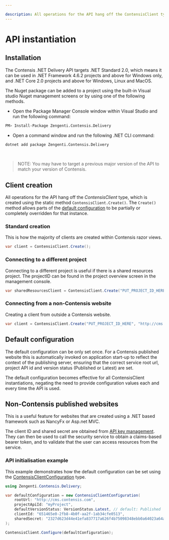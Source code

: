 ```yaml
---

description: All operations for the API hang off the ContensisClient type, which is created using the static method ContensisClient.Create().
---
```

# API instantiation

## Installation

The Contensis .NET Delivery API targets .NET Standard 2.0, which means it can be used in .NET Framework 4.6.2 projects and above for Windows only, and .NET Core 2.0 projects and above for Windows, Linux and MacOS.

The Nuget package can be added to a project using the built-in Visual studio Nuget management screens or by using one of the following methods.

- Open the Package Manager Console window within Visual Studio and run the following command:

```bash
PM> Install-Package Zengenti.Contensis.Delivery
```

- Open a command window and run the following .NET CLI command:

```bash
dotnet add package Zengenti.Contensis.Delivery
```

<br/>

> NOTE: You may have to target a previous major version of the API to match your version of Contensis.

## Client creation

All operations for the API hang off the *ContensisClient* type, which is created using the static method `ContensisClient.Create()`. The `Create()` method allows parts of the [default configuration](#default-configuration) to be partially or completely overridden for that instance.


### Standard creation

This is how the majority of clients are created within Contensis razor views.

```cs
var client = ContensisClient.Create();
```

### Connecting to a different project

Connecting to a different project is useful if there is a shared resources project. The projectID can be found in the project overview screen in the management console.

```cs
var sharedResourcesClient = ContensisClient.Create("PUT_PROJECT_ID_HERE");
```

### Connecting from a non-Contensis website

Creating a client from outside a Contensis website.

```cs
var client = ContensisClient.Create("PUT_PROJECT_ID_HERE", "http://cms.contensis.com", "PUT_CLIENT_ID_HERE", "PUT_SHARED_SECRET_HERE", versionStatus = VersionStatus.Latest);
```

## Default configuration

The default configuration can be only set once. For a Contensis published website this is automatically invoked on application start-up to reflect the context of the publishing server, ensuring that the correct service root url, project API id and version status (Published or Latest) are set.

The default configuration becomes effective for all ContensisClient instantiations, negating the need to provide configuration values each and every time the API is used.

## Non-Contensis published websites

This is a useful feature for websites that are created using a .NET based framework such as NancyFx or Asp.net MVC.

The client ID and shared secret are obtained from [API key management](https://zenhub.zengenti.com/Contensis/12.0/kb/content-types-and-entries/api-keys/api-key-overview.aspx). They can then be used to call the security service to obtain a claims-based bearer token, and to validate that the user can access resources from the service.


### API initialisation example

This example demonstrates how the default configuration can be set using the [ContensisClientConfiguration](/model/contensisclientconfiguration.md) type.

```cs
using Zengenti.Contensis.Delivery;

var defaultConfiguration = new ContensisClientConfiguration(
    rootUrl: "http://cms.contensis.com",
    projectApiId: "myProject",
    defaultVersionStatus: VersionStatus.Latest, // default: Published
    clientId: "651465e0-2fb8-4b0f-aa2f-1ab34cfe0513",
    sharedSecret: "2327d623d44e41efa837717a626f4b75098348ebb0a64023a64a805536024dfb1a558c9c49dc47099e8bc203f60fda80"
);

ContensisClient.Configure(defaultConfiguration);
```
